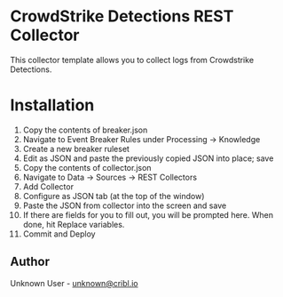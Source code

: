 # CrowdStrike Detections REST Collector

This collector template allows you to collect logs from Crowdstrike Detections.

# Installation

1) Copy the contents of breaker.json
2) Navigate to Event Breaker Rules under Processing -> Knowledge
3) Create a new breaker ruleset
4) Edit as JSON and paste the previously copied JSON into place; save
5) Copy the contents of collector.json
6) Navigate to Data -> Sources -> REST Collectors
7) Add Collector
8) Configure as JSON tab (at the top of the window)
9) Paste the JSON from collector into the screen and save
10) If there are fields for you to fill out, you will be prompted here. When done, hit Replace variables.
12) Commit and Deploy



## Author
Unknown User - unknown@cribl.io
